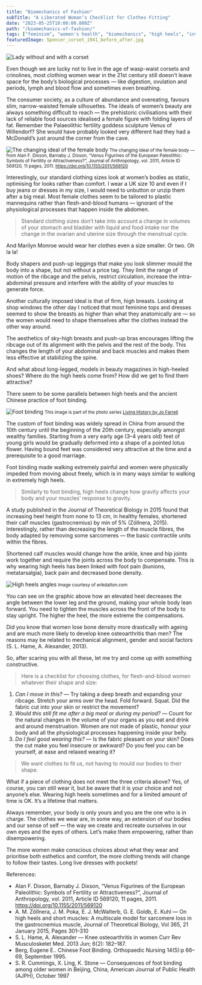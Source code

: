 ```yaml
---
title: "Biomechanics of Fashion"
subTitle: "A Liberated Woman‘s Checklist for Clothes Fitting"
date: "2023-05-25T10:00:00.000Z"
path: "/biomechanics-of-fashion/"
tags: ["feminism", "women's health", "biomechanics", "high heels", "intra-abdominal pressure"]
featuredImage: Spencer_corset_1941_before_after.jpg
---
```


![Lady without and with a corset](Spencer_corset_1941_before_after.jpg)

Even though we are lucky not to live in the age of wasp-waist corsets and crinolines, most clothing women wear in the 21st century still doesn’t leave space for the body’s biological processes — like digestion, ovulation and periods, lymph and blood flow and sometimes even breathing.

The consumer society, as a culture of abundance and overeating, favours slim, narrow-waisted female silhouettes. The ideals of women’s beauty are always something difficult to reach — the prehistoric civilisations with their lack of reliable food sources idealised a female figure with folding layers of fat. Remember the Palaeolithic fertility goddess sculpture Venus of Willendorf? She would have probably looked very different had they had a McDonald’s just around the corner from the cave.

![The changing ideal of the female body](venus.webp)
<small>The changing ideal of the female body — from Alan F. Dixson, Barnaby J. Dixson, “Venus Figurines of the European Paleolithic: Symbols of Fertility or Attractiveness?”, Journal of Anthropology, vol. 2011, Article ID 569120, 11 pages, 2011. https://doi.org/10.1155/2011/569120</small>

Interestingly, our standard clothing sizes look at women’s bodies as static, optimising for looks rather than comfort. I wear a UK size 10 and even if I buy jeans or dresses in my size, I would need to unbutton or unzip them after a big meal. Most female clothes seem to be tailored to plastic mannequins rather than flesh-and-blood humans — ignorant of the physiological processes that happen inside the abdomen.

> Standard clothing sizes don’t take into account a change in volumes of your stomach and bladder with liquid and food intake nor the change in the ovarian and uterine size through the menstrual cycle.

And Marilyn Monroe would wear her clothes even a size smaller. Or two. Oh la la!

Body shapers and push-up leggings that make you look slimmer mould the body into a shape, but not without a price tag. They limit the range of motion of the ribcage and the pelvis, restrict circulation, increase the intra-abdominal pressure and interfere with the ability of your muscles to generate force.

Another culturally imposed ideal is that of firm, high breasts. Looking at shop windows the other day I noticed that most feminine tops and dresses seemed to show the breasts as higher than what they anatomically are — so the women would need to shape themselves after the clothes instead the other way around.

The aesthetics of sky-high breasts and push-up bras encourages lifting the ribcage out of its alignment with the pelvis and the rest of the body. This changes the length of your abdominal and back muscles and makes them less effective at stabilizing the spine.

And what about long-legged, models in beauty magazines in high-heeled shoes? Where do the high heels come from? How did we get to find them attractive?

There seem to be some parallels between high heels and the ancient Chinese practice of foot binding.

![Foot binding](foot_binding.webp)
<small>This image is part of the photo series [Living History by Jo Farrell](http://www.livinghistory.photography/images.html)</small>

The custom of foot binding was widely spread in China from around the 10th century until the beginning of the 20th century, especially amongst wealthy families. Starting from a very early age (3–4 years old) feet of young girls would be gradually deformed into a shape of a pointed lotus flower. Having bound feet was considered very attractive at the time and a prerequisite to a good marriage.

Foot binding made walking extremely painful and women were physically impeded from moving about freely, which is in many ways similar to walking in extremely high heels.

> Similarly to foot binding, high heels change how gravity affects your body and your muscles’ response to gravity.

A study published in the Journal of Theoretical Biology in 2015 found that increasing heel height from none to 13 cm, in healthy females, shortened their calf muscles (gastrocnemius) by min of 5% (Zöllnera, 2015). Interestingly, rather than decreasing the length of the muscle fibres, the body adapted by removing some sarcomeres — the basic contractile units within the fibres.

Shortened calf muscles would change how the ankle, knee and hip joints work together and require the joints across the body to compensate. This is why wearing high heels has been linked with foot pain (bunions, metatarsalgia), back pain and decreased bone density.

![High heels angles](heels.webp)
<small>Image courtesy of erikdalton.com</small>

You can see on the graphic above how an elevated heel decreases the angle between the lower leg and the ground, making your whole body lean forward. You need to tighten the muscles across the front of the body to stay upright. The higher the heel, the more extreme the compensations.

Did you know that women lose bone density more drastically with ageing and are much more likely to develop knee osteoarthritis than men? The reasons may be related to mechanical alignment, gender and social factors (S. L. Hame, A. Alexander, 2013).

So, after scaring you with all these, let me try and come up with something constructive.

> Here is a checklist for choosing clothes, for flesh-and-blood women whatever their shape and size:

1. *Can I move in this?* — Try taking a deep breath and expanding your ribcage. Stretch your arms over the head. Fold forward. Squat. Did the fabric cut into your skin or restrict the movement?
2. *Would this still fit me after a big meal or during my period?* — Count for the natural changes in the volume of your organs as you eat and drink and around menstruation. Women are not made of plastic, honour your body and all the physiological processes happening inside your belly.
3. *Do I feel good wearing this?* — Is the fabric pleasant on your skin? Does the cut make you feel insecure or awkward? Do you feel you can be yourself, at ease and relaxed wearing it?

> We want clothes to fit us, not having to mould our bodies to their shape.

What if a piece of clothing does not meet the three criteria above? Yes, of course, you can still wear it, but be aware that it is your choice and not anyone’s else. Wearing high heels sometimes and for a limited amount of time is OK. It’s a lifetime that matters.

Always remember, your body is only yours and you are the one who is in charge. The clothes we wear are, in some way, an extension of our bodies and our sense of self — the way we create and recreate ourselves in our own eyes and the eyes of others. Let’s make them empowering, rather than disempowering.

The more women make conscious choices about what they wear and prioritise both esthetics and comfort, the more clothing trends will change to follow their tastes. Long live dresses with pockets!

References:

- Alan F. Dixson, Barnaby J. Dixson, “Venus Figurines of the European Paleolithic: Symbols of Fertility or Attractiveness?”, Journal of Anthropology, vol. 2011, Article ID 569120, 11 pages, 2011. https://doi.org/10.1155/2011/569120
- A. M. Zöllnera, J. M. Poka, E. J. McWalterb, G. E. Goldb, E. Kuhl — On high heels and short muscles: A multiscale model for sarcomere loss in the gastrocnemius muscle, Journal of Theoretical Biology, Vol 365, 21 January 2015, Pages 301–310
- S. L. Hame, A. Alexander — Knee osteoarthritis in women Curr Rev Musculoskelet Med. 2013 Jun; 6(2): 182–187.
- Berg, Eugene E.. Chinese Foot Binding. Orthopaedic Nursing 14(5):p 66–69, September 1995.
- S. R. Cummings, X. Ling, K. Stone — Consequences of foot binding among older women in Beijing, China, American Journal of Public Health (AJPH), October 1997